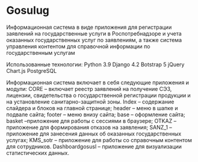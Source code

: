 # Gosulug
Информационная система в виде приложения для регистрации заявлений на государственные услуги в Роспотребнадзоре и учета оказанных государственных услуг по заявлениям, а также система управления контентом 
для справочной информации по государственным услугам

Использованные технологии:
Python 3.9
Django 4.2
Botstrap 5
jQuery
Chart.js
PostgreSQL

Информационная система включает в себя следующие приложения и модули:
CORE – включает реестр заявлений на получение СЭЗ, лицензии, свидетельства о государственной регистрации продукции и на установление санитарно-защитной зоны. 
Index – содержание слайдера и блоков на главной странице;
header – меню в шапке и подвале сайта;
footer – меню внизу сайта;
base – оформление сайта;
basket –приложение для работы с сессиями в браузере;
OTKAZ – приложение для формирования отказов на заявления;
SANZ_1 – приложение для занесения данных об оказанных государственных услугах;
KMS_sotr – приложение для работы со справочным контентом для сотрудников.
Dashboardgosusl – приложение для визуализации статистических данных.

